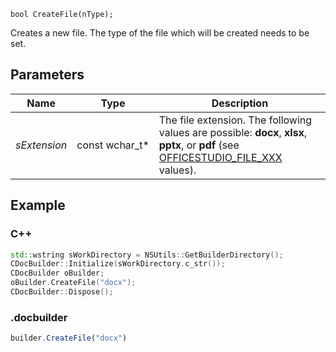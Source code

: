 `bool CreateFile(nType);`

Creates a new file. The type of the file which will be created needs to be set.

## Parameters

| Name         | Type             | Description                                                                                                                                                                                       |
| ------------ | ---------------- | ------------------------------------------------------------------------------------------------------------------------------------------------------------------------------------------------- |
| *sExtension* | const wchar\_t\* | The file extension. The following values are possible: **docx**, **xlsx**, **pptx**, or **pdf** (see [OFFICESTUDIO\_FILE\_XXX](../../../../Builder%20App/Overview/index.md#format-types) values). |

## Example

### C++

```cpp
std::wstring sWorkDirectory = NSUtils::GetBuilderDirectory();
CDocBuilder::Initialize(sWorkDirectory.c_str());
CDocBuilder oBuilder;
oBuilder.CreateFile("docx");
CDocBuilder::Dispose();
```

### .docbuilder

```ts
builder.CreateFile("docx")
```
